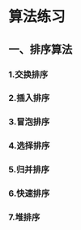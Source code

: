 # 算法练习
## 一、排序算法

### 1.交换排序

### 2.插入排序

### 3.冒泡排序

### 4.选择排序

### 5.归并排序

### 6.快速排序

### 7.堆排序
